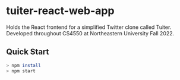 # tuiter-react-web-app

Holds the React frontend for a simplified Twitter clone called Tuiter. Developed throughout CS4550 at Northeastern University Fall 2022.

## Quick Start

```bash
> npm install
> npm start
```
